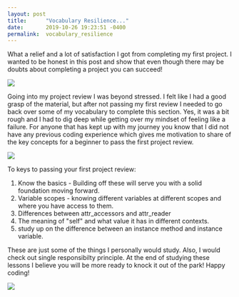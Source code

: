 ```yaml
---
layout: post
title:      "Vocabulary Resilience..."
date:       2019-10-26 19:23:51 -0400
permalink:  vocabulary_resilience
---
```



What a relief and a lot of satisfaction I got from completing my first project. I wanted to be honest in this post and show that even though there may be doubts about completing a project you can succeed! 

![](http://giphygifs.s3.amazonaws.com/media/qiewqF2IEg1qM/giphy.gif)

Going into my project review I was beyond stressed. I felt like I had a good grasp of the material, but after not passing my first review I needed to go back over some of my vocabulary to complete this section. Yes, it was a bit rough and I had to dig deep while getting over my mindset of feeling like a failure. For anyone that has kept up with my journey you know that I did not have any previous coding experience which gives me motivation to share of the key concepts for a beginner to pass the first project review. 

![](https://media.giphy.com/media/8yTg8FLA9ib8A/giphy.gif) 

To keys to passing your first project review: 
1. Know the basics - Building off these will serve you with a solid foundation moving forward. 
2. Variable scopes - knowing different variables at different scopes and where you have access to them.
3. Differences between attr_accessors and attr_reader 
4. The meaning of "self" and what value it has in different contexts. 
5. study up on the difference between an instance method and instance variable. 

These are just some of the things I personally would study. Also, I would check out single responsibilty principle. 
At the end of studying these lessons I believe you will be more ready to knock it out of the park! 
Happy coding! 

![](https://media.giphy.com/media/LnaPDokBEmONG/giphy.gif) 




